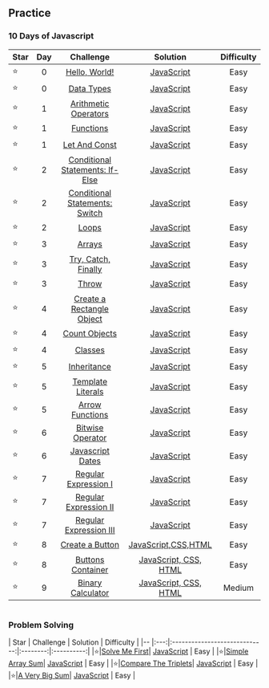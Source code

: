 ## Practice
### 10 Days of Javascript
| Star | Day | Challenge                       | Solution | Difficulty |
|-- |:---:|:-----------------------------:|:--------:|:----------:|
|⭐| 0 |[Hello, World!](https://github.com/aldoignatachandra/HACKERRANK/tree/master/Practice/10DaysOfJavascript/Day0/HelloWorld)| [JavaScript](https://github.com/aldoignatachandra/HACKERRANK/blob/master/Practice/10DaysOfJavascript/Day0/HelloWorld/Solution.js) | Easy |
|⭐| 0 |[Data Types](https://github.com/aldoignatachandra/HACKERRANK/tree/master/Practice/10DaysOfJavascript/Day0/DataTypes)| [JavaScript](https://github.com/aldoignatachandra/HACKERRANK/blob/master/Practice/10DaysOfJavascript/Day0/DataTypes/Solution.js) | Easy |
|⭐| 1 |[Arithmetic Operators](https://github.com/aldoignatachandra/HACKERRANK/tree/master/Practice/10DaysOfJavascript/Day1/ArithmeticOperators)| [JavaScript](https://github.com/aldoignatachandra/HACKERRANK/blob/master/Practice/10DaysOfJavascript/Day1/ArithmeticOperators/Solution.js) | Easy |
|⭐| 1 |[Functions](https://github.com/aldoignatachandra/HACKERRANK/tree/master/Practice/10DaysOfJavascript/Day1/Functions)| [JavaScript](https://github.com/aldoignatachandra/HACKERRANK/blob/master/Practice/10DaysOfJavascript/Day1/Functions/Solution.js) | Easy |
|⭐| 1 |[Let And Const](https://github.com/aldoignatachandra/HACKERRANK/tree/master/Practice/10DaysOfJavascript/Day1/LetAndConst)| [JavaScript](https://github.com/aldoignatachandra/HACKERRANK/blob/master/Practice/10DaysOfJavascript/Day1/LetAndConst/Solution.js) | Easy |
|⭐| 2 |[Conditional Statements: If-Else](https://github.com/aldoignatachandra/HACKERRANK/tree/master/Practice/10DaysOfJavascript/Day2/If-Else)| [JavaScript](https://github.com/aldoignatachandra/HACKERRANK/blob/master/Practice/10DaysOfJavascript/Day2/If-Else/Solution.js) | Easy |
|⭐| 2 |[Conditional Statements: Switch](https://github.com/aldoignatachandra/HACKERRANK/tree/master/Practice/10DaysOfJavascript/Day2/Switch)| [JavaScript](https://github.com/aldoignatachandra/HACKERRANK/blob/master/Practice/10DaysOfJavascript/Day2/Switch/Solution.js) | Easy |
|⭐| 2 |[Loops](https://github.com/aldoignatachandra/HACKERRANK/tree/master/Practice/10DaysOfJavascript/Day2/Loops)| [JavaScript](https://github.com/aldoignatachandra/HACKERRANK/blob/master/Practice/10DaysOfJavascript/Day2/Loops/Solution.js) | Easy |
|⭐| 3 |[Arrays](https://github.com/aldoignatachandra/HACKERRANK/tree/master/Practice/10DaysOfJavascript/Day3/Arrays)| [JavaScript](https://github.com/aldoignatachandra/HACKERRANK/blob/master/Practice/10DaysOfJavascript/Day3/Arrays/Solution.js) | Easy |
|⭐| 3 |[Try, Catch, Finally](https://github.com/aldoignatachandra/HACKERRANK/tree/master/Practice/10DaysOfJavascript/Day3/Try%2CCatch%2CFinally)| [JavaScript](https://github.com/aldoignatachandra/HACKERRANK/blob/master/Practice/10DaysOfJavascript/Day3/Try%2CCatch%2CFinally/Solution.js) | Easy |
|⭐| 3 |[Throw](https://github.com/aldoignatachandra/HACKERRANK/tree/master/Practice/10DaysOfJavascript/Day3/Throw)| [JavaScript](https://github.com/aldoignatachandra/HACKERRANK/blob/master/Practice/10DaysOfJavascript/Day3/Throw/Solution.js) | Easy |
|⭐| 4 |[Create a Rectangle Object](https://github.com/aldoignatachandra/HACKERRANK/tree/master/Practice/10DaysOfJavascript/Day4/CreateRectangleObject)| [JavaScript](https://github.com/aldoignatachandra/HACKERRANK/blob/master/Practice/10DaysOfJavascript/Day4/CreateRectangleObject/Solution.js) | Easy |
|⭐| 4 |[Count Objects](https://github.com/aldoignatachandra/HACKERRANK/tree/master/Practice/10DaysOfJavascript/Day4/CountObjects)| [JavaScript](https://github.com/aldoignatachandra/HACKERRANK/blob/master/Practice/10DaysOfJavascript/Day4/CountObjects/Solution.js) | Easy |
|⭐| 4 |[Classes](https://github.com/aldoignatachandra/HACKERRANK/tree/master/Practice/10DaysOfJavascript/Day4/Classes)| [JavaScript](https://github.com/aldoignatachandra/HACKERRANK/blob/master/Practice/10DaysOfJavascript/Day4/Classes/Solution.js) | Easy |
|⭐| 5 |[Inheritance](https://github.com/aldoignatachandra/HACKERRANK/tree/master/Practice/10DaysOfJavascript/Day5/Inheritance)| [JavaScript](https://github.com/aldoignatachandra/HACKERRANK/blob/master/Practice/10DaysOfJavascript/Day5/Inheritance/Solution.js) | Easy |
|⭐| 5 |[Template Literals](https://github.com/aldoignatachandra/HACKERRANK/tree/master/Practice/10DaysOfJavascript/Day5/TemplateLiterals)| [JavaScript](https://github.com/aldoignatachandra/HACKERRANK/blob/master/Practice/10DaysOfJavascript/Day5/TemplateLiterals/Solution.js) | Easy |
|⭐| 5 |[Arrow Functions](https://github.com/aldoignatachandra/HACKERRANK/tree/master/Practice/10DaysOfJavascript/Day5/ArrowFunctions)| [JavaScript](https://github.com/aldoignatachandra/HACKERRANK/blob/master/Practice/10DaysOfJavascript/Day5/ArrowFunctions/Solution.js) | Easy |
|⭐| 6 |[Bitwise Operator](https://github.com/aldoignatachandra/HACKERRANK/tree/master/Practice/10DaysOfJavascript/Day6/BitwiseOperator)| [JavaScript](https://github.com/aldoignatachandra/HACKERRANK/blob/master/Practice/10DaysOfJavascript/Day6/BitwiseOperator/Solution.js) | Easy |
|⭐| 6 |[Javascript Dates](https://github.com/aldoignatachandra/HACKERRANK/tree/master/Practice/10DaysOfJavascript/Day6/JavascriptDates)| [JavaScript](https://github.com/aldoignatachandra/HACKERRANK/blob/master/Practice/10DaysOfJavascript/Day6/JavascriptDates/Solution.js) | Easy |
|⭐| 7 |[Regular Expression I](https://github.com/aldoignatachandra/HACKERRANK/tree/master/Practice/10DaysOfJavascript/Day7/RegEx-I)| [JavaScript](https://github.com/aldoignatachandra/HACKERRANK/blob/master/Practice/10DaysOfJavascript/Day7/RegEx-I/Solution.js) | Easy |
|⭐| 7 |[Regular Expression II](https://github.com/aldoignatachandra/HACKERRANK/tree/master/Practice/10DaysOfJavascript/Day7/RegEx-II)| [JavaScript](https://github.com/aldoignatachandra/HACKERRANK/blob/master/Practice/10DaysOfJavascript/Day7/RegEx-II/Solution.js) | Easy |
|⭐| 7 |[Regular Expression III](https://github.com/aldoignatachandra/HACKERRANK/tree/master/Practice/10DaysOfJavascript/Day7/RegEx-III)| [JavaScript](https://github.com/aldoignatachandra/HACKERRANK/blob/master/Practice/10DaysOfJavascript/Day7/RegEx-III/Solution.js) | Easy |
|⭐| 8 |[Create a Button](https://github.com/aldoignatachandra/HACKERRANK/tree/master/Practice/10DaysOfJavascript/Day8/CreateAButton)| [JavaScript,CSS,HTML](https://github.com/aldoignatachandra/HACKERRANK/tree/master/Practice/10DaysOfJavascript/Day8/CreateAButton) | Easy |
|⭐| 8 |[Buttons Container](https://github.com/aldoignatachandra/HACKERRANK/tree/master/Practice/10DaysOfJavascript/Day8/ButtonsContainer)| [JavaScript, CSS, HTML](https://github.com/aldoignatachandra/HACKERRANK/tree/master/Practice/10DaysOfJavascript/Day8/ButtonsContainer) | Easy |
|⭐| 9 |[Binary Calculator](https://github.com/aldoignatachandra/HACKERRANK/tree/master/Practice/10DaysOfJavascript/Day9/BinaryCalculator)| [JavaScript, CSS, HTML](https://github.com/aldoignatachandra/HACKERRANK/tree/master/Practice/10DaysOfJavascript/Day9/BinaryCalculator) | Medium |

#
### Problem Solving
| Star | Challenge                       | Solution | Difficulty |
|-- |:---:|:-----------------------------:|:--------:|:----------:|
|⭐|[Solve Me First]()| [JavaScript]() | Easy |
|⭐|[Simple Array Sum]()| [JavaScript]() | Easy |
|⭐|[Compare The Triplets]()| [JavaScript]() | Easy |
|⭐|[A Very Big Sum]()| [JavaScript]() | Easy |
